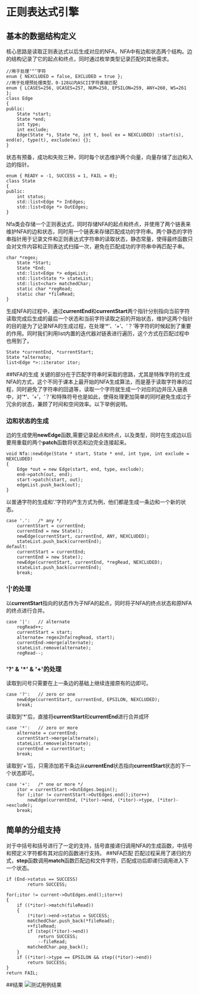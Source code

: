 # 正则表达式引擎
## 基本的数据结构定义
核心思路是读取正则表达式以后生成对应的NFA，NFA中有边和状态两个结构。边的结构记录了它的起点和终点，同时通过枚举类型记录匹配的其他需求。
```
//用于处理‘^’字符
enum { NEXCLUDED = false, EXCLUDED = true }; 
//用于处理预处理类型，0-128以内ASCII字符直接匹配
enum { LCASES=256, UCASES=257, NUM=258, EPSILON=259, ANY=260, WS=261 };
class Edge
{
public:
	State *start;
	State *end;
	int type;
	int exclude;
    Edge(State *s, State *e, int t, bool ex = NEXCLUDED) :start(s), end(e), type(t), exclude(ex) {};
}
```
状态有预备，成功和失败三种，同时每个状态维护两个向量，向量存储了出边和入边的指针。
```
enum { READY = -1, SUCCESS = 1, FAIL = 0};
class State
{
public:
	int status;
	std::list<Edge *> InEdges;
	std::list<Edge *> OutEdges;
}
```
Nfa类会存储一个正则表达式，同时存储NFA的起点和终点，并使用了两个链表来维护NFA的边和状态，同时用一个链表来存储匹配成功的字符串。两个静态的字符串指针用于记录文件和正则表达式字符串的读取状态，静态常量，使得最终函数只会对文件内容和正则表达式扫描一次，避免在匹配成功的字符串中再匹配子串。
```
char *regex;
	State *Start;
	State *End;
	std::list<Edge *> edgeList;
	std::list<State *> stateList;
	std::list<char> matchedChar;
	static char *regRead;
	static char *fileRead;
}
```
生成NFA的过程中，通过**currentEnd**和**currentStart**两个指针分别指向当前字符读取完成后生成的最后一个状态和当前字符读取之前的开始状态，维护这两个指针的目的是为了记录NFA的生成过程，在处理‘*’、‘+’、‘？’等字符的时候起到了重要的作用。同时我们利用list内置的迭代器对链表进行遍历，这个方式在匹配过程中也用到了。
```
State *currentEnd, *currentStart;
State *alternate;
list<Edge *>::iterator itor;
```
##NFA的生成
关键的部分在于匹配字符串时采取的思路，尤其是特殊字符的生成NFA的方式，这个不同于课本上最开始的NFA生成算法，而是基于读取字符串的过程，同时避免了字符串的回退等，读取一个字符就生成一个对应的边并压入链表中，对‘*’、‘+’，‘？’和特殊符号也是如此，使得处理更加简单的同时避免生成过于冗余的状态，兼顾了时间和空间效率。以下举例说明。
### 边和状态的生成
边的生成使用**newEdge**函数,需要记录起点和终点，以及类型，同时在生成边以后要用重载的两个**patch**函数将状态和边完全连接起来。
```
void Nfa::newEdge(State * start, State * end, int type, int exclude = NEXCLUDED)
{
	Edge *out = new Edge(start, end, type, exclude);
	end->patch(out, end);
	start->patch(start, out);
	edgeList.push_back(out);
}
```
以普通字符的生成和‘.’字符的产生方式为例，他们都是生成一条边和一个新的状态。
```
case '.':	/* any */
	currentStart = currentEnd;
	currentEnd = new State();
	newEdge(currentStart, currentEnd, ANY, NEXCLUDED);		
	stateList.push_back(currentEnd);
default:
	currentStart = currentEnd;
	currentEnd = new State();
	newEdge(currentStart, currentEnd, *regRead, NEXCLUDED);
	stateList.push_back(currentEnd);
	break;
```
### '|'的处理
以**currentStart**指向的状态作为子NFA的起点，同时将子NFA的终点状态和原NFA的终点进行合并。
```
case '|':	// alternate 
	regRead++;
	currentStart = start;
	alternate= regex2nfa(regRead, start);
	currentEnd->merge(alternate);
	stateList.remove(alternate);
	regRead--;
```
### '?' & '*' & '+'的处理
读取到问号只需要在上一条边的基础上继续连接原有的边即可。
```
case '?':	// zero or one 
	newEdge(currentStart, currentEnd, EPSILON, NEXCLUDED);
	break;
```
读取到'*'后，直接将**currentStart**和**currentEnd**进行合并成环
```
case '*':	// zero or more 
	alternate = currentEnd;
	currentStart->merge(alternate);
	stateList.remove(alternate);
	currentEnd = currentStart;
	break;
```
读取到‘+’后，只需添加若干条边从**currentEnd**状态指向**currentStart**状态的下一个状态即可。
```
case '+':	/* one or more */
	itor = currentStart->OutEdges.begin();
	for (;itor != currentStart->OutEdges.end();itor++)
		newEdge(currentEnd, (*itor)->end, (*itor)->type, (*itor)->exclude);
	break;
```
## 简单的分组支持
对于中括号和括号进行了一定的支持，括号直接递归调用NFA的生成函数，中括号和预定义字符都有其对应的函数进行支持。
##NFA匹配
匹配过程采用了递归的方式，**step**函数调用**match**函数匹配边和文件字符，匹配成功后即递归调用进入下一个状态。
```
if (End->status == SUCCESS) 
		return SUCCESS;

for(;itor != current->OutEdges.end();itor++)
{	
	if ((*itor)->match(fileRead))
	{
		(*itor)->end->status = SUCCESS;
		matchedChar.push_back(*fileRead);
		++fileRead;
		if (step((*itor)->end))
			return SUCCESS;
			--fileRead;
		matchedChar.pop_back();
	}
	if ((*itor)->type == EPSILON && step((*itor)->end))
		return SUCCESS;
}
return FAIL;
```
##结果
![测试用例结果][1]


  [1]: http://static.zybuluo.com/Wayne-Z/hi8zq62xg1brvxbl2pxjecs2/reg.PNG